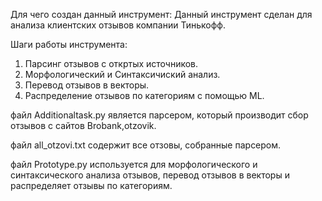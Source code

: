 Для чего создан данный инструмент:
Данный инструмент сделан для анализа клиентских отзывов компании Тинькофф.

Шаги работы инструмента:
1. Парсинг отзывов с откртых источников.
2. Морфологический и Синтаксичиский анализ.
3. Перевод отзывов в векторы.
4. Распределение отзывов по категориям с помощью ML.

файл Additionaltask.py является парсером, который производит сбор отзывов с сайтов Brobank,otzovik.

файл all_otzovi.txt содержит все отзовы, собранные парсером.

файл Prototype.py используется для морфологического и синтаксического анализа отзывов, перевод отзывов в векторы и распределяет отзывы по категориям.
